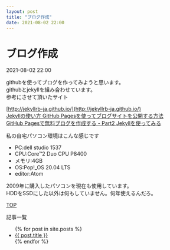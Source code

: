 ```yaml
---
layout: post
title: "ブログ作成"
date: 2021-08-02 22:00
---
```


# ブログ作成
2021-08-02 22:00  

githubを使ってブログを作ってみようと思います。  
githubとjekyllを組み合わせています。  
参考にさせて頂いたサイト  

[http://jekyllrb-ja.github.io/](http://jekyllrb-ja.github.io/)  
[Jekyllの使い方 GitHub Pagesを使ってブログサイトを公開する方法](https://simple-it-life.com/2020/08/16/migrate-blog-to-github/)  
[GitHub Pagesで無料ブログを作成する - Part2 Jekyllを使ってみる](https://masamichi.me/development/2020/05/26/github-pages-blog-part2-jekyll.html)

私の自宅パソコン環境はこんな感じです  
- PC:dell studio 1537
- CPU:Core™2 Duo CPU P8400
- メモリ:4GB
- OS:Pop!_OS 20.04 LTS
- editor:Atom

2009年に購入したパソコンを現在も使用しています。  
HDDをSSDにした以外は何もしていません。何年使えるんだろ。  

[TOP](https://mgrsn.github.io)  

記事一覧  
<ul>
  {% for post in site.posts %}
    <li>
      <a href="{{ post.url }}">{{ post.title }}</a>
    </li>
  {% endfor %}
</ul>
